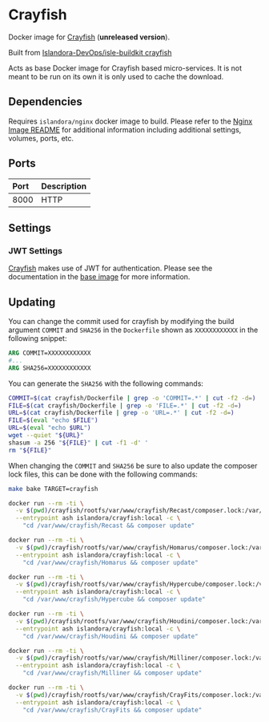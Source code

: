 # Crayfish

Docker image for [Crayfish] (**unreleased version**).

Built from [Islandora-DevOps/isle-buildkit crayfish](https://github.com/Islandora-DevOps/isle-buildkit/tree/main/crayfish)

Acts as base Docker image for Crayfish based micro-services. It is not meant to
be run on its own it is only used to cache the download.

## Dependencies

Requires `islandora/nginx` docker image to build. Please refer to the
[Nginx Image README](../nginx/README.md) for additional information including
additional settings, volumes, ports, etc.

## Ports

| Port | Description |
| :--- | :---------- |
| 8000 | HTTP        |

## Settings

### JWT Settings

[Crayfish] makes use of JWT for authentication. Please see the documentation in
the [base image] for more information.

## Updating

You can change the commit used for crayfish by modifying the build argument
`COMMIT` and `SHA256` in the `Dockerfile` shown as `XXXXXXXXXXXX` in the
following snippet:

```Dockerfile
ARG COMMIT=XXXXXXXXXXXX
#...
ARG SHA256=XXXXXXXXXXXX
```

You can generate the `SHA256` with the following commands:

```bash
COMMIT=$(cat crayfish/Dockerfile | grep -o 'COMMIT=.*' | cut -f2 -d=)
FILE=$(cat crayfish/Dockerfile | grep -o 'FILE=.*' | cut -f2 -d=)
URL=$(cat crayfish/Dockerfile | grep -o 'URL=.*' | cut -f2 -d=)
FILE=$(eval "echo $FILE")
URL=$(eval "echo $URL")
wget --quiet "${URL}"
shasum -a 256 "${FILE}" | cut -f1 -d' '
rm "${FILE}"
```

When changing the `COMMIT` and `SHA256` be sure to also update the composer lock files, this
can be done with the following commands:

```bash
make bake TARGET=crayfish

docker run --rm -ti \
  -v $(pwd)/crayfish/rootfs/var/www/crayfish/Recast/composer.lock:/var/www/crayfish/Recast/composer.lock \
  --entrypoint ash islandora/crayfish:local -c \
    "cd /var/www/crayfish/Recast && composer update"

docker run --rm -ti \
  -v $(pwd)/crayfish/rootfs/var/www/crayfish/Homarus/composer.lock:/var/www/crayfish/Homarus/composer.lock \
  --entrypoint ash islandora/crayfish:local -c \
    "cd /var/www/crayfish/Homarus && composer update"

docker run --rm -ti \
  -v $(pwd)/crayfish/rootfs/var/www/crayfish/Hypercube/composer.lock:/var/www/crayfish/Hypercube/composer.lock \
  --entrypoint ash islandora/crayfish:local -c \
    "cd /var/www/crayfish/Hypercube && composer update"

docker run --rm -ti \
  -v $(pwd)/crayfish/rootfs/var/www/crayfish/Houdini/composer.lock:/var/www/crayfish/Houdini/composer.lock \
  --entrypoint ash islandora/crayfish:local -c \
    "cd /var/www/crayfish/Houdini && composer update"

docker run --rm -ti \
  -v $(pwd)/crayfish/rootfs/var/www/crayfish/Milliner/composer.lock:/var/www/crayfish/Milliner/composer.lock \
  --entrypoint ash islandora/crayfish:local -c \
    "cd /var/www/crayfish/Milliner && composer update"

docker run --rm -ti \
  -v $(pwd)/crayfish/rootfs/var/www/crayfish/CrayFits/composer.lock:/var/www/crayfish/CrayFits/composer.lock \
  --entrypoint ash islandora/crayfish:local -c \
    "cd /var/www/crayfish/CrayFits && composer update"
```

[base image]: ../base/README.md
[nginx image]: ../nginx/README.md
[Crayfish]: https://github.com/Islandora/Crayfish/tree/4.x
